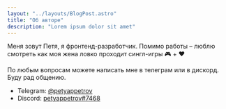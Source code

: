 ```yaml
---
layout: "../layouts/BlogPost.astro"
title: "Об авторе"
description: "Lorem ipsum dolor sit amet"
---
```


Меня зовут Петя, я фронтенд-разработчик. Помимо работы – люблю смотреть как моя жена ловко проходит сингл-игры 🎮 + ❤️


По любым вопросам можете написать мне в телеграм или в дискорд. Буду рад общению.
- Telegram: [@petyappetrov](https://t.me/petyappetrov)
- Discord: [petyappetrov#7468](https://discordapp.com/users/341940971270963202)